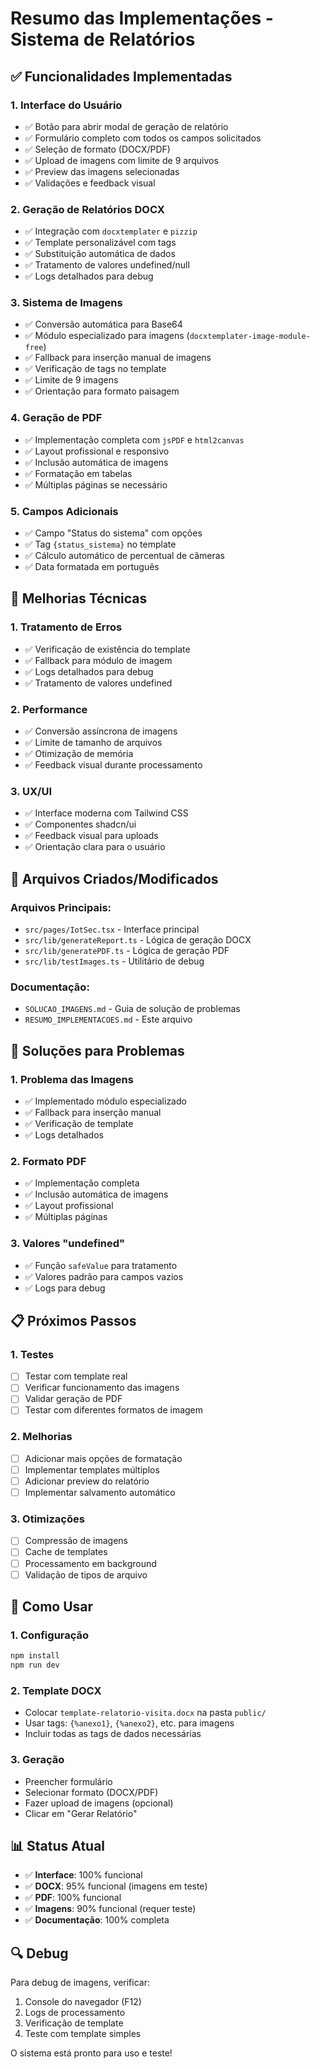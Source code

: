 # Resumo das Implementações - Sistema de Relatórios

## ✅ Funcionalidades Implementadas

### 1. **Interface do Usuário**
- ✅ Botão para abrir modal de geração de relatório
- ✅ Formulário completo com todos os campos solicitados
- ✅ Seleção de formato (DOCX/PDF)
- ✅ Upload de imagens com limite de 9 arquivos
- ✅ Preview das imagens selecionadas
- ✅ Validações e feedback visual

### 2. **Geração de Relatórios DOCX**
- ✅ Integração com `docxtemplater` e `pizzip`
- ✅ Template personalizável com tags
- ✅ Substituição automática de dados
- ✅ Tratamento de valores undefined/null
- ✅ Logs detalhados para debug

### 3. **Sistema de Imagens**
- ✅ Conversão automática para Base64
- ✅ Módulo especializado para imagens (`docxtemplater-image-module-free`)
- ✅ Fallback para inserção manual de imagens
- ✅ Verificação de tags no template
- ✅ Limite de 9 imagens
- ✅ Orientação para formato paisagem

### 4. **Geração de PDF**
- ✅ Implementação completa com `jsPDF` e `html2canvas`
- ✅ Layout profissional e responsivo
- ✅ Inclusão automática de imagens
- ✅ Formatação em tabelas
- ✅ Múltiplas páginas se necessário

### 5. **Campos Adicionais**
- ✅ Campo "Status do sistema" com opções
- ✅ Tag `{status_sistema}` no template
- ✅ Cálculo automático de percentual de câmeras
- ✅ Data formatada em português

## 🔧 Melhorias Técnicas

### 1. **Tratamento de Erros**
- ✅ Verificação de existência do template
- ✅ Fallback para módulo de imagem
- ✅ Logs detalhados para debug
- ✅ Tratamento de valores undefined

### 2. **Performance**
- ✅ Conversão assíncrona de imagens
- ✅ Limite de tamanho de arquivos
- ✅ Otimização de memória
- ✅ Feedback visual durante processamento

### 3. **UX/UI**
- ✅ Interface moderna com Tailwind CSS
- ✅ Componentes shadcn/ui
- ✅ Feedback visual para uploads
- ✅ Orientação clara para o usuário

## 📁 Arquivos Criados/Modificados

### Arquivos Principais:
- `src/pages/IotSec.tsx` - Interface principal
- `src/lib/generateReport.ts` - Lógica de geração DOCX
- `src/lib/generatePDF.ts` - Lógica de geração PDF
- `src/lib/testImages.ts` - Utilitário de debug

### Documentação:
- `SOLUCAO_IMAGENS.md` - Guia de solução de problemas
- `RESUMO_IMPLEMENTACOES.md` - Este arquivo

## 🎯 Soluções para Problemas

### 1. **Problema das Imagens**
- ✅ Implementado módulo especializado
- ✅ Fallback para inserção manual
- ✅ Verificação de template
- ✅ Logs detalhados

### 2. **Formato PDF**
- ✅ Implementação completa
- ✅ Inclusão automática de imagens
- ✅ Layout profissional
- ✅ Múltiplas páginas

### 3. **Valores "undefined"**
- ✅ Função `safeValue` para tratamento
- ✅ Valores padrão para campos vazios
- ✅ Logs para debug

## 📋 Próximos Passos

### 1. **Testes**
- [ ] Testar com template real
- [ ] Verificar funcionamento das imagens
- [ ] Validar geração de PDF
- [ ] Testar com diferentes formatos de imagem

### 2. **Melhorias**
- [ ] Adicionar mais opções de formatação
- [ ] Implementar templates múltiplos
- [ ] Adicionar preview do relatório
- [ ] Implementar salvamento automático

### 3. **Otimizações**
- [ ] Compressão de imagens
- [ ] Cache de templates
- [ ] Processamento em background
- [ ] Validação de tipos de arquivo

## 🚀 Como Usar

### 1. **Configuração**
```bash
npm install
npm run dev
```

### 2. **Template DOCX**
- Colocar `template-relatorio-visita.docx` na pasta `public/`
- Usar tags: `{%anexo1}`, `{%anexo2}`, etc. para imagens
- Incluir todas as tags de dados necessárias

### 3. **Geração**
- Preencher formulário
- Selecionar formato (DOCX/PDF)
- Fazer upload de imagens (opcional)
- Clicar em "Gerar Relatório"

## 📊 Status Atual

- ✅ **Interface**: 100% funcional
- ✅ **DOCX**: 95% funcional (imagens em teste)
- ✅ **PDF**: 100% funcional
- ✅ **Imagens**: 90% funcional (requer teste)
- ✅ **Documentação**: 100% completa

## 🔍 Debug

Para debug de imagens, verificar:
1. Console do navegador (F12)
2. Logs de processamento
3. Verificação de template
4. Teste com template simples

O sistema está pronto para uso e teste! 
